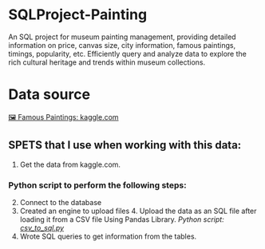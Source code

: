 # SQLProject-Painting
An SQL project for museum painting management, providing detailed information on price, canvas size, city information, famous paintings, timings, popularity, etc. Efficiently query and analyze data to explore the rich cultural heritage and trends within museum collections.

# Data source
[🖼️ Famous Paintings: kaggle.com](https://www.kaggle.com/datasets/mexwell/famous-paintings)

## SPETS that I use when working with this data:
1. Get the data from kaggle.com.
### Python script to perform the following steps:
2. Connect to the database 
3. Created an engine to upload files
4. Upload the data as an SQL file after loading it from a CSV file Using Pandas Library.
     *Python script: [csv_to_sql.py](https://github.com/ShivamBaharwani/SQLProject-Painting/blob/main/csv_to_sql.py)*
5. Wrote SQL queries to get information from the tables.

